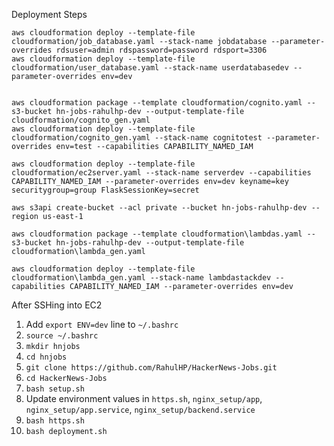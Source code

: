 Deployment Steps
```
aws cloudformation deploy --template-file cloudformation/job_database.yaml --stack-name jobdatabase --parameter-overrides rdsuser=admin rdspassword=password rdsport=3306
aws cloudformation deploy --template-file cloudformation/user_database.yaml --stack-name userdatabasedev --parameter-overrides env=dev


aws cloudformation package --template cloudformation/cognito.yaml --s3-bucket hn-jobs-rahulhp-dev --output-template-file cloudformation/cognito_gen.yaml
aws cloudformation deploy --template-file cloudformation/cognito_gen.yaml --stack-name cognitotest --parameter-overrides env=test --capabilities CAPABILITY_NAMED_IAM

aws cloudformation deploy --template-file cloudformation/ec2server.yaml --stack-name serverdev --capabilities CAPABILITY_NAMED_IAM --parameter-overrides env=dev keyname=key securitygroup=group FlaskSessionKey=secret

aws s3api create-bucket --acl private --bucket hn-jobs-rahulhp-dev --region us-east-1

aws cloudformation package --template cloudformation\lambdas.yaml --s3-bucket hn-jobs-rahulhp-dev --output-template-file cloudformation\lambda_gen.yaml

aws cloudformation deploy --template-file cloudformation\lambda_gen.yaml --stack-name lambdastackdev --capabilities CAPABILITY_NAMED_IAM --parameter-overrides env=dev
```

After SSHing into EC2

1. Add `export ENV=dev` line to `~/.bashrc`
2. `source ~/.bashrc`
3. `mkdir hnjobs`
4. `cd hnjobs`
5. `git clone https://github.com/RahulHP/HackerNews-Jobs.git`
6. `cd HackerNews-Jobs`
7. `bash setup.sh`
8. Update environment values in `https.sh`, `nginx_setup/app`, `nginx_setup/app.service`, `nginx_setup/backend.service`
9. `bash https.sh`
10. `bash deployment.sh`